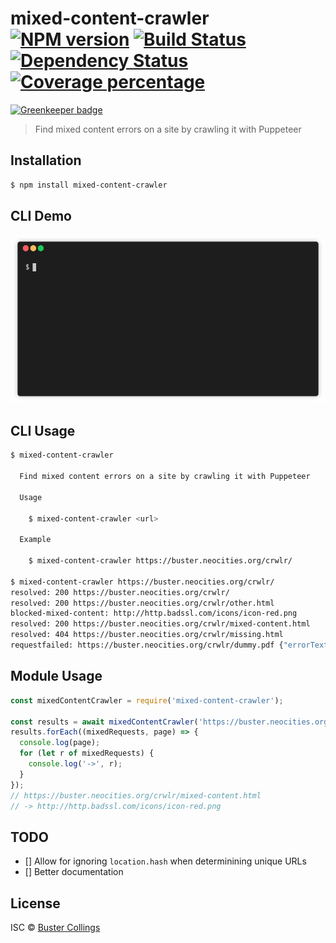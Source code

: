 # mixed-content-crawler [![NPM version][npm-image]][npm-url] [![Build Status][travis-image]][travis-url] [![Dependency Status][daviddm-image]][daviddm-url] [![Coverage percentage][coveralls-image]][coveralls-url]

[![Greenkeeper badge](https://badges.greenkeeper.io/busterc/mixed-content-crawler.svg)](https://greenkeeper.io/)

> Find mixed content errors on a site by crawling it with Puppeteer

## Installation

```sh
$ npm install mixed-content-crawler
```

## CLI Demo

![mixed-content-crawler demo](https://raw.githubusercontent.com/busterc/mixed-content-crawler/76d2c596/demo.gif)

## CLI Usage

```sh
$ mixed-content-crawler

  Find mixed content errors on a site by crawling it with Puppeteer

  Usage

    $ mixed-content-crawler <url>

  Example

    $ mixed-content-crawler https://buster.neocities.org/crwlr/

$ mixed-content-crawler https://buster.neocities.org/crwlr/
resolved: 200 https://buster.neocities.org/crwlr/
resolved: 200 https://buster.neocities.org/crwlr/other.html
blocked-mixed-content: http://http.badssl.com/icons/icon-red.png
resolved: 200 https://buster.neocities.org/crwlr/mixed-content.html
resolved: 404 https://buster.neocities.org/crwlr/missing.html
requestfailed: https://buster.neocities.org/crwlr/dummy.pdf {"errorText":"net::ERR_ABORTED"}
```

## Module Usage

```js
const mixedContentCrawler = require('mixed-content-crawler');

const results = await mixedContentCrawler('https://buster.neocities.org/crwlr/');
results.forEach((mixedRequests, page) => {
  console.log(page);
  for (let r of mixedRequests) {
    console.log('->', r);
  }
});
// https://buster.neocities.org/crwlr/mixed-content.html
// -> http://http.badssl.com/icons/icon-red.png
```

## TODO

- [] Allow for ignoring `location.hash` when determinining unique URLs
- [] Better documentation

## License

ISC © [Buster Collings]()

[npm-image]: https://badge.fury.io/js/mixed-content-crawler.svg
[npm-url]: https://npmjs.org/package/mixed-content-crawler
[travis-image]: https://travis-ci.org/busterc/mixed-content-crawler.svg?branch=master
[travis-url]: https://travis-ci.org/busterc/mixed-content-crawler
[daviddm-image]: https://david-dm.org/busterc/mixed-content-crawler.svg?theme=shields.io
[daviddm-url]: https://david-dm.org/busterc/mixed-content-crawler
[coveralls-image]: https://coveralls.io/repos/busterc/mixed-content-crawler/badge.svg
[coveralls-url]: https://coveralls.io/r/busterc/mixed-content-crawler
